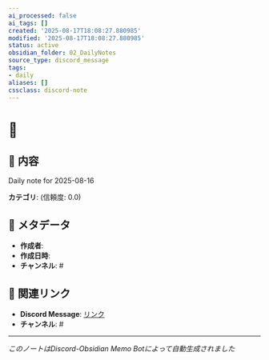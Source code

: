 ```yaml
---
ai_processed: false
ai_tags: []
created: '2025-08-17T18:08:27.880985'
modified: '2025-08-17T18:08:27.880985'
status: active
obsidian_folder: 02_DailyNotes
source_type: discord_message
tags:
- daily
aliases: []
cssclass: discord-note
---
```



# 📝

## 💭 内容

Daily note for 2025-08-16

**カテゴリ**:  (信頼度: 0.0)

## 📅 メタデータ

- **作成者**:
- **作成日時**:
- **チャンネル**: #

## 🔗 関連リンク

- **Discord Message**: [リンク](https://discord.com/channels/)
- **チャンネル**: #

---
*このノートはDiscord-Obsidian Memo Botによって自動生成されました*
